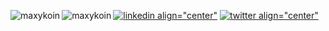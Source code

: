 <p><img align="left" src="https://github-readme-stats.vercel.app/api?username=maxykoin&show_icons=true&theme=merko&count_private=true&locale=en" alt="maxykoin" /></p>

<p><img align="left" src="https://github-readme-stats.vercel.app/api/top-langs/?username=maxykoin&layout=compact&theme=merko&count_private=true)](https://github.com/anuraghazra/github-readme-stats" alt="maxykoin" /></p>

[![linkedin align="center"](https://img.shields.io/badge/linkedin-0A66C2?style=for-the-badge&logo=linkedin&logoColor=white)](www.linkedin.com/in/nina-cunha-0a9a90235)
[![twitter align="center"](https://img.shields.io/badge/instagram-5B51D8?style=for-the-badge&logo=instagram&logoColor=white)](https://twitter.com/)
